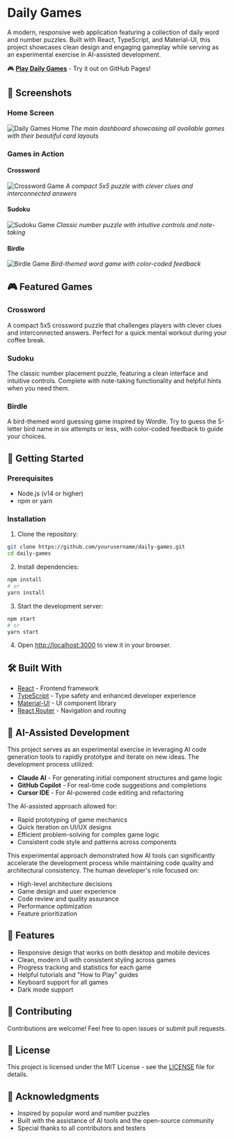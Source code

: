 # Daily Games

A modern, responsive web application featuring a collection of daily word and number puzzles. Built with React, TypeScript, and Material-UI, this project showcases clean design and engaging gameplay while serving as an experimental exercise in AI-assisted development.

🎮 **[Play Daily Games](https://mchartier.github.io/daily-games)** - Try it out on GitHub Pages!

## 📸 Screenshots

### Home Screen
![Daily Games Home](./docs/images/home.png)
*The main dashboard showcasing all available games with their beautiful card layouts*

### Games in Action

#### Crossword
![Crossword Game](./docs/images/crossword.png)
*A compact 5x5 puzzle with clever clues and interconnected answers*

#### Sudoku
![Sudoku Game](./docs/images/sudoku.png)
*Classic number puzzle with intuitive controls and note-taking*

#### Birdle
![Birdle Game](./docs/images/birdle.png)
*Bird-themed word game with color-coded feedback*

## 🎮 Featured Games

### Crossword
A compact 5x5 crossword puzzle that challenges players with clever clues and interconnected answers. Perfect for a quick mental workout during your coffee break.

### Sudoku
The classic number placement puzzle, featuring a clean interface and intuitive controls. Complete with note-taking functionality and helpful hints when you need them.

### Birdle
A bird-themed word guessing game inspired by Wordle. Try to guess the 5-letter bird name in six attempts or less, with color-coded feedback to guide your choices.

## 🚀 Getting Started

### Prerequisites
- Node.js (v14 or higher)
- npm or yarn

### Installation

1. Clone the repository:
```bash
git clone https://github.com/yourusername/daily-games.git
cd daily-games
```

2. Install dependencies:
```bash
npm install
# or
yarn install
```

3. Start the development server:
```bash
npm start
# or
yarn start
```

4. Open [http://localhost:3000](http://localhost:3000) to view it in your browser.

## 🛠️ Built With

- [React](https://reactjs.org/) - Frontend framework
- [TypeScript](https://www.typescriptlang.org/) - Type safety and enhanced developer experience
- [Material-UI](https://mui.com/) - UI component library
- [React Router](https://reactrouter.com/) - Navigation and routing

## 🤖 AI-Assisted Development

This project serves as an experimental exercise in leveraging AI code generation tools to rapidly prototype and iterate on new ideas. The development process utilized:

- **Claude AI** - For generating initial component structures and game logic
- **GitHub Copilot** - For real-time code suggestions and completions
- **Cursor IDE** - For AI-powered code editing and refactoring

The AI-assisted approach allowed for:

- Rapid prototyping of game mechanics
- Quick iteration on UI/UX designs
- Efficient problem-solving for complex game logic
- Consistent code style and patterns across components

This experimental approach demonstrated how AI tools can significantly accelerate the development process while maintaining code quality and architectural consistency. The human developer's role focused on:

- High-level architecture decisions
- Game design and user experience
- Code review and quality assurance
- Performance optimization
- Feature prioritization

## 📱 Features

- Responsive design that works on both desktop and mobile devices
- Clean, modern UI with consistent styling across games
- Progress tracking and statistics for each game
- Helpful tutorials and "How to Play" guides
- Keyboard support for all games
- Dark mode support

## 🤝 Contributing

Contributions are welcome! Feel free to open issues or submit pull requests.

## 📝 License

This project is licensed under the MIT License - see the [LICENSE](LICENSE) file for details.

## 🙏 Acknowledgments

- Inspired by popular word and number puzzles
- Built with the assistance of AI tools and the open-source community
- Special thanks to all contributors and testers
